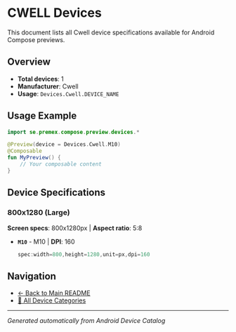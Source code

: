 # CWELL Devices

This document lists all Cwell device specifications available for Android Compose previews.

## Overview

- **Total devices**: 1
- **Manufacturer**: Cwell
- **Usage**: `Devices.Cwell.DEVICE_NAME`

## Usage Example

```kotlin
import se.premex.compose.preview.devices.*

@Preview(device = Devices.Cwell.M10)
@Composable
fun MyPreview() {
    // Your composable content
}
```

## Device Specifications

### 800x1280 (Large)

**Screen specs**: 800x1280px | **Aspect ratio**: 5:8

- **`M10`** - M10 | **DPI**: 160
  ```kotlin
  spec:width=800,height=1280,unit=px,dpi=160
  ```

## Navigation

- [← Back to Main README](../../README.md)
- [📱 All Device Categories](../README.md)

---
*Generated automatically from Android Device Catalog*
